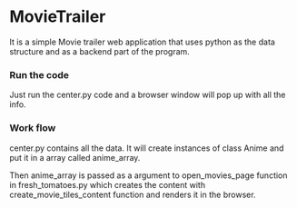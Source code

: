 # MovieTrailer

It is a simple Movie trailer web application that uses python as the data structure
and as a backend part of the program.

### Run the code
Just run the center.py code and a browser window will pop up with all the info.

### Work flow
center.py contains all the data. It will create instances of class Anime and put it
in a array called anime_array.

Then anime_array is passed as a argument to open_movies_page function in fresh_tomatoes.py
which creates the content with create_movie_tiles_content function and renders it in the
browser.
